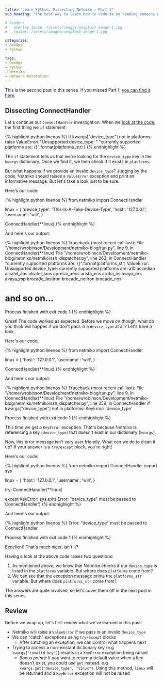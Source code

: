 ```yaml
---
title: "Learn Python: Dissecting Netmiko - Part 2"
sub_heading: "The best way to learn how to code is by reading someone else's code"

# header:
#   overlay_image: /assets/images/unsplash-image-1.jpg
#   teaser: /assets/images/unsplash-image-1.jpg

categories:
- DevOps
- Python

tags:
- DevOps
- Python
- Netmiko
- Network Automation
---
```


This is the second post in this series. If you missed Part 1, [you can find it here](/2020/05/04/learn-python-dissecting-netmiko-part-1/).

## Dissecting ConnectHandler

Let's continue our `ConnectHandler` investigation. When we [look at the code](https://github.com/ktbyers/netmiko/blob/211fd9da18b49acd65f390f722a460b55bc672e2/netmiko/ssh_dispatcher.py#L259-L263), the first thing we  `if` statement:

{% highlight python linenos %}
if kwargs["device_type"] not in platforms:
    raise ValueError(
        "Unsupported device_type: "
        "currently supported platforms are: {}".format(platforms_str)
    )
{% endhighlight %}

The `if` statement tells us that we're looking for the `device_type` key in the `kwargs` dictionary. Once we find it, we then check if it exists in `platforms`.

But what happens if we provide an invalid `device_type`? Judging by the code, Netmiko should raises a `ValueError` exception and print an informative message. But let's take a look just to be sure:

Here's our code:

{% highlight python linenos %}
from netmiko import ConnectHandler

linux = {
    'device_type': 'This-Is-A-Fake-Device-Type',
    'host':   '127.0.0.1',
    'username': 'will',
}

ConnectHandler(**linux)
{% endhighlight %}

And here's our output:

{% highlight python linenos %}
Traceback (most recent call last):
  File "/home/wrobinson/Development/netmiko-blog/run.py", line 9, in <module>
    ConnectHandler(**linux)
  File "/home/wrobinson/Development/netmiko-blog/netmiko/netmiko/ssh_dispatcher.py", line 262, in ConnectHandler
    "currently supported platforms are: {}".format(platforms_str)
ValueError: Unsupported device_type: currently supported platforms are: 
a10
accedian
alcatel_aos
alcatel_sros
apresia_aeos
arista_eos
aruba_os
avaya_ers
avaya_vsp
brocade_fastiron
brocade_netiron
brocade_nos

# and so on...

Process finished with exit code 1
{% endhighlight %}

Great! The code worked as expected. Before we move on though, what do you think will happen if we don't pass in a `device_type` at all? Let's have a look.

Here's our code:

{% highlight python linenos %}
from netmiko import ConnectHandler

linux = {
    'host':   '127.0.0.1',
    'username': 'will',
}

ConnectHandler(**linux)
{% endhighlight %}

And here's our output:

{% highlight python linenos %}
Traceback (most recent call last):
  File "/home/wrobinson/Development/netmiko-blog/run.py", line 9, in <module>
    ConnectHandler(**linux)
  File "/home/wrobinson/Development/netmiko-blog/netmiko/netmiko/ssh_dispatcher.py", line 259, in ConnectHandler
    if kwargs["device_type"] not in platforms:
KeyError: 'device_type'

Process finished with exit code 1
{% endhighlight %}

This time we get a `KeyError` exception. That's because Netmiko is referencing a key (`device_type`) that doesn't exist in our dictionary (`kwargs`). 

Now, this error message isn't very user friendly. What can we do to clean it up? If your answer is a `try/except` block, you're right!

Here's our code:

{% highlight python linenos %}
from netmiko import ConnectHandler
import sys

linux = {
    'host':   '127.0.0.1',
    'username': 'will',
}

try:
    ConnectHandler(**linux)

except KeyError:
    sys.exit('Error: "device_type" must be passed to ConnectHandler')
{% endhighlight %}

And here's our output:

{% highlight python linenos %}
Error: "device_type" must be passed to ConnectHandler

Process finished with exit code 1
{% endhighlight %}

Excellent! That's much nicer, isn't it?

Having a look at the above code raises two questions:

1. As mentioned above, we know that Netmiko checks if our `device_type` is listed in the `platforms` variable. But where does `platforms` come from?
2. We can see that the exception message prints the `platforms_str` variable. But where does ``platforms_str`` come from?

The answers are quite involved, so let's cover them off in the next post in this series.

## Review

Before we wrap up, let's first review what we've learned in this post:

* Netmiko will raise a `ValueError` if we pass in an invalid `device_type`
* We can "catch" exceptions using `try/except` blocks
  * After catching an exception, we can control what happens next
* Trying to access a non-existant dictionary key (e.g `kwargs["invalid_key"]`) results in a `KeyError` exception being raised
  * *Bonus points:* If you want to return a default value when a key doesn't exist, you could use `get` instead. e.g `kwargs.get("device_type", "linux")`. Using this method, `linux` will be returned and a `KeyError` exception will not be raised